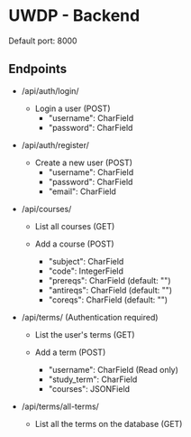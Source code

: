# UWDP - Backend

Default port: 8000

## Endpoints
- /api/auth/login/
    - Login a user (POST)
        - "username": CharField
        - "password": CharField

- /api/auth/register/
    - Create a new user (POST)
        - "username": CharField
        - "password": CharField
        - "email": CharField

- /api/courses/
    - List all courses (GET)

    - Add a course (POST)
        - "subject": CharField
        - "code": IntegerField
        - "prereqs": CharField (default: "")
        - "antireqs": CharField (default: "")
        - "coreqs": CharField (default: "")

- /api/terms/ (Authentication required)
    - List the user's terms (GET)

    - Add a term (POST)
        - "username": CharField (Read only)
        - "study_term": CharField
        - "courses": JSONField

- /api/terms/all-terms/
    - List all the terms on the database (GET)
